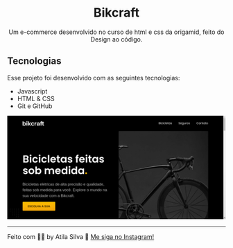 <h1 align="center"> Bikcraft </h1>

<p align="center">
Um e-commerce desenvolvido no curso de html e css da origamid, feito do Design ao código.
</p>



## Tecnologias

Esse projeto foi desenvolvido com as seguintes tecnologias:

- Javascript
- HTML & CSS
- Git e GitHub

![preview](./.github/preview.png)


---

Feito com 🙌🏼 by Atila Silva :wave: [Me siga no Instagram!](https://www.instagram.com/athilasils/)